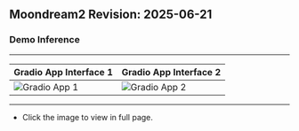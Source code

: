 ## **Moondream2  Revision: 2025-06-21**


### **Demo Inference**

---

| Gradio App Interface 1 | Gradio App Interface 2 |
|------------------------|------------------------|
| ![Gradio App 1](https://cdn-uploads.huggingface.co/production/uploads/65bb837dbfb878f46c77de4c/IemqEns9l2ZIUzXcrJrsj.png) | ![Gradio App 2](https://cdn-uploads.huggingface.co/production/uploads/65bb837dbfb878f46c77de4c/gkDSMUndfxC0Ijr6AHF2t.png) |

---

* Click the image to view in full page.
